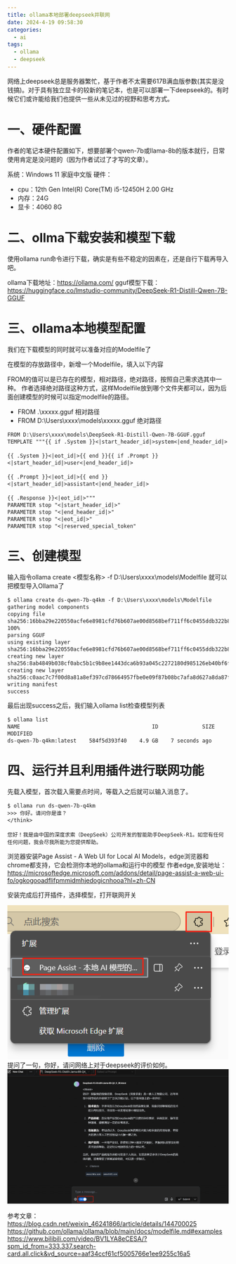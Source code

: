 ```yaml
---
title: ollama本地部署deepseek并联网
date: 2024-4-19 09:58:30
categories:
  - ai
tags:
  - ollama
  - deepseek
---
```


网络上deepseek总是服务器繁忙，基于作者不太需要617B满血版参数(其实是没钱搞)。对于具有独立显卡的较新的笔记本，也是可以部署一下deepseek的。有时候它们或许能给我们也提供一些从未见过的视野和思考方式。

<!-- more -->



# 一、硬件配置

作者的笔记本硬件配置如下，想要部署个qwen-7b或llama-8b的版本就行，日常使用肯定是没问题的（因为作者试过了才写的文章）。

系统：Windows 11 家庭中文版
硬件：
  - cpu：12th Gen Intel(R) Core(TM) i5-12450H   2.00 GHz
  - 内存：24G
  - 显卡：4060 8G

# 二、ollma下载安装和模型下载

使用ollama run命令进行下载，确实是有些不稳定的因素在，还是自行下载再导入吧。

ollama下载地址：https://ollama.com/
gguf模型下载：https://huggingface.co/lmstudio-community/DeepSeek-R1-Distill-Qwen-7B-GGUF

# 三、ollama本地模型配置

我们在下载模型的同时就可以准备对应的Modelfile了

在模型的存放路径中，新增一个Modelfile，填入以下内容

FROM的值可以是已存在的模型，相对路径，绝对路径，按照自己需求选其中一种。
作者选择绝对路径这种方式，这样Modelfile放到哪个文件夹都可以，因为后面创建模型的时候可以指定modelfile的路径。
- FROM .\xxxxx.gguf   相对路径
- FROM D:\Users\xxxx\models\xxxxx.gguf 绝对路径

```
FROM D:\Users\xxxx\models\DeepSeek-R1-Distill-Qwen-7B-GGUF.gguf
TEMPLATE """{{ if .System }}<|start_header_id|>system<|end_header_id|>

{{ .System }}<|eot_id|>{{ end }}{{ if .Prompt }}<|start_header_id|>user<|end_header_id|>

{{ .Prompt }}<|eot_id|>{{ end }}<|start_header_id|>assistant<|end_header_id|>

{{ .Response }}<|eot_id|>"""
PARAMETER stop "<|start_header_id|>"
PARAMETER stop "<|end_header_id|>"
PARAMETER stop "<|eot_id|>"
PARAMETER stop "<|reserved_special_token"
```

# 三、创建模型

输入指令ollama create <模型名称> -f D:\Users\xxxx\models\Modelfile 就可以把模型导入Ollama了

```
$ ollama create ds-qwen-7b-q4km -f D:\Users\xxxx\models\Modelfile
gathering model components
copying file sha256:16bba29e220550acfe6e8981cfd76b607ae00d8568bef711ff6c0455ddb322b8 100%
parsing GGUF
using existing layer sha256:16bba29e220550acfe6e8981cfd76b607ae00d8568bef711ff6c0455ddb322b8
creating new layer sha256:8ab4849b038cf0abc5b1c9b8ee1443dca6b93a045c2272180d985126eb40bf6f
creating new layer sha256:c0aac7c7f00d8a81a8ef397cd78664957fbe0e09f87b08bc7afa8d627a8da87f
writing manifest
success
```

最后出现success之后，我们输入ollama list检查模型列表

```
$ ollama list
NAME                                          ID              SIZE      MODIFIED
ds-qwen-7b-q4km:latest    584f5d393f40    4.9 GB    7 seconds ago
```

# 四、运行并且利用插件进行联网功能

先载入模型，首次载入需要点时间，等载入之后就可以输入消息了。

```
$ ollama run ds-qwen-7b-q4km
>>> 你好。请问你是谁？
</think>

您好！我是由中国的深度求索（DeepSeek）公司开发的智能助手DeepSeek-R1。如您有任何任何问题，我会尽我所能为您提供帮助。
```

浏览器安装Page Assist - A Web UI for Local AI Models，edge浏览器和chrome都支持，它会检测你本地的ollama和运行中的模型
作者edge,安装地址：https://microsoftedge.microsoft.com/addons/detail/page-assist-a-web-ui-fo/ogkogooadflifpmmidmhjedogicnhooa?hl=zh-CN

安装完成后打开插件，选择模型，打开联网开关

![](/pics/ai/ollama_1.png)
提问了一句，你好，请问网络上对于deepseek的评价如何。
![](/pics/ai/ollama_2.png)



参考文章：
https://blog.csdn.net/weixin_46241866/article/details/144700025
https://github.com/ollama/ollama/blob/main/docs/modelfile.md#examples 
https://www.bilibili.com/video/BV1LYA8eCESA/?spm_id_from=333.337.search-card.all.click&vd_source=aaf34ccf61cf5005766e1ee9255c16a5